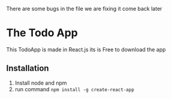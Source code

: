 
There are some bugs in the file
we are fixing it
come back later

# The Todo App
This TodoApp is made in React.js
its is Free to download the app
## Installation
1. Install node and npm
2. run command ``` npm install -g create-react-app ```

